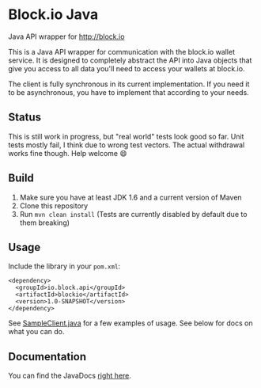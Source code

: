 Block.io Java
============

Java API wrapper for http://block.io

This is a Java API wrapper for communication with the block.io wallet service. It is designed to completely abstract the API into Java objects that give you access to all data you'll need to access your wallets at block.io.  

The client is fully synchronous in its current implementation. If you need it to be asynchronous, you have to implement that according to your needs.  

Status
---
This is still work in progress, but "real world" tests look good so far. Unit tests mostly fail, I think due to wrong test vectors. The actual withdrawal works fine though. Help welcome :smile:

Build
----
1. Make sure you have at least JDK 1.6 and a current version of Maven  
2. Clone this repository
3. Run `mvn clean install` (Tests are currently disabled by default due to them breaking)

Usage
---
Include the library in your `pom.xml`:
```
<dependency>
  <groupId>io.block.api</groupId>
  <artifactId>blockio</artifactId>
  <version>1.0-SNAPSHOT</version>
</dependency>
```  
See [SampleClient.java](src/main/java/io/block/api/SampleClient.java) for a few examples of usage. See below for docs on what you can do.

Documentation
---
You can find the JavaDocs [right here](https://langerhans.github.io/blockio-java).

